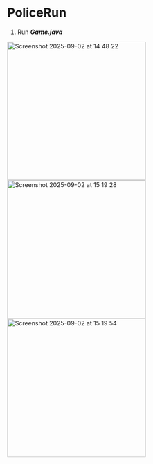 # PoliceRun
1. Run **_Game.java_**

<img width="320" alt="Screenshot 2025-09-02 at 14 48 22" src="https://github.com/user-attachments/assets/b521c4f9-6652-4bab-b4c1-b652cd747952" />
<img width="320" alt="Screenshot 2025-09-02 at 15 19 28" src="https://github.com/user-attachments/assets/4a1e04bb-609f-4ccd-83db-c3fc5847154e" /> 
<img width="320" alt="Screenshot 2025-09-02 at 15 19 54" src="https://github.com/user-attachments/assets/88c4ce54-0fa0-4ee8-ad28-0551d1b50ad5" />



